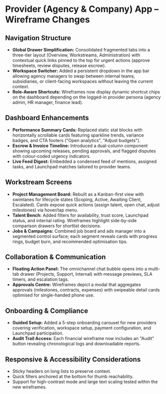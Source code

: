 # Provider (Agency & Company) App – Wireframe Changes

## Navigation Structure
- **Global Drawer Simplification:** Consolidated fragmented tabs into a three-tier layout (Overview, Workstreams, Administration) with contextual quick links pinned to the top for urgent actions (approve timesheets, review disputes, release escrow).
- **Workspace Switcher:** Added a persistent dropdown in the app bar allowing agency managers to swap between internal teams, subsidiaries, or client-facing workspaces without leaving the current context.
- **Role-Aware Shortcuts:** Wireframes now display dynamic shortcut chips on the dashboard depending on the logged-in provider persona (agency admin, HR manager, finance lead).

## Dashboard Enhancements
- **Performance Summary Cards:** Replaced static stat blocks with horizontally scrollable cards featuring sparkline trends, variance badges, and CTA footers ("Open analytics", "Adjust budgets").
- **Escrow & Invoice Timeline:** Introduced a dual-column component showing upcoming releases, pending approvals, and flagged disputes with colour-coded urgency indicators.
- **Live Feed Digest:** Embedded a condensed feed of mentions, assigned tasks, and Launchpad matches tailored to provider teams.

## Workstream Screens
- **Project Management Board:** Rebuilt as a Kanban-first view with swimlanes for lifecycle states (Scoping, Active, Awaiting Client, Escalated). Cards expose quick actions (assign talent, open chat, adjust milestones) via hover/tap menu.
- **Talent Bench:** Added filters for availability, trust score, Launchpad status, and internal rating. Wireframes highlight side-by-side comparison drawers for shortlist decisions.
- **Jobs & Campaigns:** Combined job board and ads manager into a segmented control surface; each segment reveals cards with progress rings, budget burn, and recommended optimisation tips.

## Collaboration & Communication
- **Floating Action Panel:** The omnichannel chat bubble opens into a multi-tab drawer (Projects, Support, Internal) with message previews, SLA timers, and escalation tags.
- **Approvals Centre:** Wireframes depict a modal that aggregates approvals (milestones, contracts, expenses) with swipeable detail cards optimised for single-handed phone use.

## Onboarding & Compliance
- **Guided Setup:** Added a 5-step onboarding carousel for new providers covering verification, workspace setup, payment configuration, and Launchpad participation.
- **Audit Trail Access:** Each financial wireframe now includes an "Audit" button revealing chronological logs and downloadable reports.

## Responsive & Accessibility Considerations
- Sticky headers on long lists to preserve context.
- Quick filters anchored at the bottom for thumb reachability.
- Support for high-contrast mode and large text scaling tested within the new wireframes.
